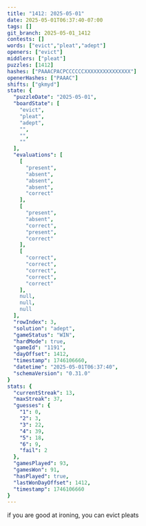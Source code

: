 ```yaml
---
title: "1412: 2025-05-01"
date: 2025-05-01T06:37:40-07:00
tags: []
git_branch: 2025-05-01_1412
contests: []
words: ["evict","pleat","adept"]
openers: ["evict"]
middlers: ["pleat"]
puzzles: [1412]
hashes: ["PAAACPACPCCCCCCXXXXXXXXXXXXXXX"]
openerHashes: ["PAAAC"]
shifts: ["gkmyd"]
state: {
  "puzzleDate": "2025-05-01",
  "boardState": [
    "evict",
    "pleat",
    "adept",
    "",
    "",
    ""
  ],
  "evaluations": [
    [
      "present",
      "absent",
      "absent",
      "absent",
      "correct"
    ],
    [
      "present",
      "absent",
      "correct",
      "present",
      "correct"
    ],
    [
      "correct",
      "correct",
      "correct",
      "correct",
      "correct"
    ],
    null,
    null,
    null
  ],
  "rowIndex": 3,
  "solution": "adept",
  "gameStatus": "WIN",
  "hardMode": true,
  "gameId": "1191",
  "dayOffset": 1412,
  "timestamp": 1746106660,
  "datetime": "2025-05-01T06:37:40",
  "schemaVersion": "0.31.0"
}
stats: {
  "currentStreak": 13,
  "maxStreak": 37,
  "guesses": {
    "1": 0,
    "2": 3,
    "3": 22,
    "4": 39,
    "5": 18,
    "6": 9,
    "fail": 2
  },
  "gamesPlayed": 93,
  "gamesWon": 91,
  "hasPlayed": true,
  "lastWonDayOffset": 1412,
  "timestamp": 1746106660
}
---
```

if you are good at ironing, you can evict pleats
<!-- more -->
